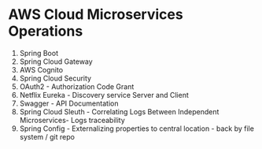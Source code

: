 # AWS Cloud Microservices Operations

1. Spring Boot
2. Spring Cloud Gateway
3. AWS Cognito
4. Spring Cloud Security
5. OAuth2 - Authorization Code Grant
6. Netflix Eureka - Discovery service Server and Client
7. Swagger - API Documentation
8. Spring Cloud Sleuth - Correlating Logs Between Independent Microservices- Logs traceability
9. Spring Config - Externalizing properties to central location - back by file system / git repo
